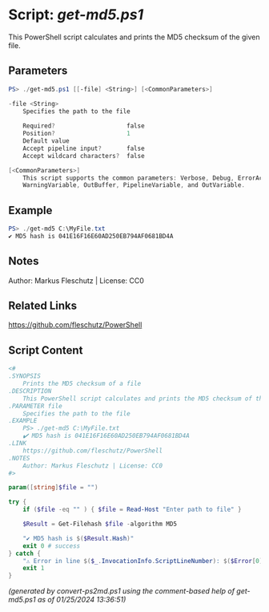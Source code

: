 Script: *get-md5.ps1*
========================

This PowerShell script calculates and prints the MD5 checksum of the given file.

Parameters
----------
```powershell
PS> ./get-md5.ps1 [[-file] <String>] [<CommonParameters>]

-file <String>
    Specifies the path to the file
    
    Required?                    false
    Position?                    1
    Default value                
    Accept pipeline input?       false
    Accept wildcard characters?  false

[<CommonParameters>]
    This script supports the common parameters: Verbose, Debug, ErrorAction, ErrorVariable, WarningAction, 
    WarningVariable, OutBuffer, PipelineVariable, and OutVariable.
```

Example
-------
```powershell
PS> ./get-md5 C:\MyFile.txt
✔️ MD5 hash is 041E16F16E60AD250EB794AF0681BD4A

```

Notes
-----
Author: Markus Fleschutz | License: CC0

Related Links
-------------
https://github.com/fleschutz/PowerShell

Script Content
--------------
```powershell
<#
.SYNOPSIS
	Prints the MD5 checksum of a file
.DESCRIPTION
	This PowerShell script calculates and prints the MD5 checksum of the given file.
.PARAMETER file
	Specifies the path to the file
.EXAMPLE
	PS> ./get-md5 C:\MyFile.txt
	✔️ MD5 hash is 041E16F16E60AD250EB794AF0681BD4A
.LINK
	https://github.com/fleschutz/PowerShell
.NOTES
	Author: Markus Fleschutz | License: CC0
#>

param([string]$file = "")

try {
	if ($file -eq "" ) { $file = Read-Host "Enter path to file" }

	$Result = Get-Filehash $file -algorithm MD5

	"✔️ MD5 hash is $($Result.Hash)"
	exit 0 # success
} catch {
	"⚠️ Error in line $($_.InvocationInfo.ScriptLineNumber): $($Error[0])"
	exit 1
}
```

*(generated by convert-ps2md.ps1 using the comment-based help of get-md5.ps1 as of 01/25/2024 13:36:51)*
